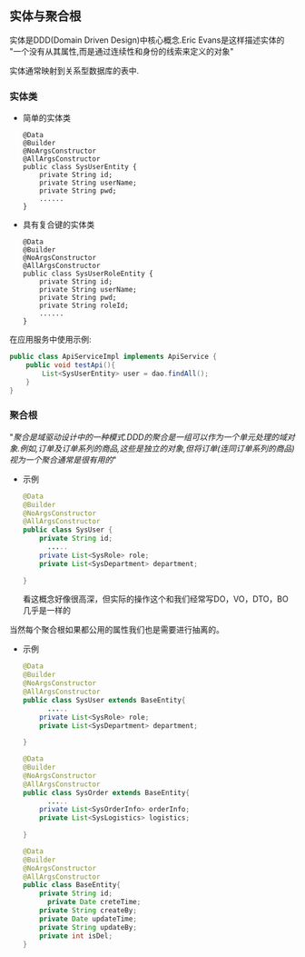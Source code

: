 ## 实体与聚合根

实体是DDD(Domain Driven Design)中核心概念.Eric Evans是这样描述实体的 "一个没有从其属性,而是通过连续性和身份的线索来定义的对象"

实体通常映射到关系型数据库的表中.

### 实体类

- 简单的实体类

  ```
  @Data
  @Builder
  @NoArgsConstructor
  @AllArgsConstructor
  public class SysUserEntity {
      private String id;
      private String userName;
      private String pwd;
      ......
  }
  ```

- 具有复合键的实体类

  ```
  @Data
  @Builder
  @NoArgsConstructor
  @AllArgsConstructor
  public class SysUserRoleEntity {
      private String id;
      private String userName;
      private String pwd;
      private String roleId;
      ......
  }
  ```

在应用服务中使用示例:

```java
public class ApiServiceImpl implements ApiService {
    public void testApi(){
        List<SysUserEntity> user = dao.findAll();
    }
}
```

### 聚合根

"*聚合是域驱动设计中的一种模式.DDD的聚合是一组可以作为一个单元处理的域对象.例如,订单及订单系列的商品,这些是独立的对象,但将订单(连同订单系列的商品)视为一个聚合通常是很有用的*"

- 示例

  ```java
  @Data
  @Builder
  @NoArgsConstructor
  @AllArgsConstructor
  public class SysUser {
      private String id;
    	.....
      private List<SysRole> role;
      private List<SysDepartment> department;
      
  }
  ```

  看这概念好像很高深，但实际的操作这个和我们经常写DO，VO，DTO，BO 几乎是一样的

当然每个聚合根如果都公用的属性我们也是需要进行抽离的。

- 示例

  ```java
  @Data
  @Builder
  @NoArgsConstructor
  @AllArgsConstructor
  public class SysUser extends BaseEntity{
    	.....
      private List<SysRole> role;
      private List<SysDepartment> department;
      
  }
  
  @Data
  @Builder
  @NoArgsConstructor
  @AllArgsConstructor
  public class SysOrder extends BaseEntity{
    	.....
      private List<SysOrderInfo> orderInfo;
      private List<SysLogistics> logistics;
      
  }
  
  @Data
  @Builder
  @NoArgsConstructor
  @AllArgsConstructor
  public class BaseEntity{
      private String id;
    	private Date creteTime;
      private String createBy;
      private Date updateTime;
      private String updateBy;   
      private int isDel;
  }
  ```

  
